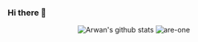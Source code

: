 ### Hi there 👋

<!--
**GenesizVitual/GenesizVitual** is a ✨ _special_ ✨ repository because its `README.md` (this file) appears on your GitHub profile.

Here are some ideas to get you started:

- 🔭 I’m currently working on ...
- 🌱 I’m currently learning ...
- 👯 I’m looking to collaborate on ...
- 🤔 I’m looking for help with ...
- 💬 Ask me about ...
- 📫 How to reach me: ...
- 😄 Pronouns: ...
- ⚡ Fun fact: ...
-->
<p align="center">
  <img src="https://github-readme-stats.vercel.app/api?username=GenesizVitual&show_icons=true&theme=monokai" alt="Arwan's github stats"/>
  <img src="https://github-readme-streak-stats.herokuapp.com/?user=GenesizVitual" alt="are-one" />
</p>
